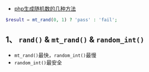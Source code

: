 * [php生成随机数的几种方法](https://blog.csdn.net/qq_35349114/article/details/76154765)

```php
$result = mt_rand(0, 1) ? 'pass' : 'fail';
```

## 1、 `rand()` & `mt_rand()` & `random_int()`
* `mt_rand()`最快，`random_int()`最慢
* `random_int()`最安全
